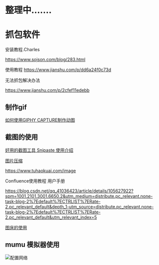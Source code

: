 

# 整理中…….



# 抓包软件

安装教程.Charles

https://www.sojson.com/blog/283.html



使用教程
https://www.jianshu.com/p/dd6a24f0c73d


无法抓包解决办法

https://www.jianshu.com/p/2cfef11edebb



##  制作gif

[如何使用GIPHY CAPTURE制作动图](https://zhuanlan.zhihu.com/p/145368811)



## 截图的使用

[好用的截图工具 Snipaste 使用介绍](https://zhuanlan.zhihu.com/p/265804710)



[图片压缩](https://blog.csdn.net/CHENYUFENG1991/article/details/51589676)

https://www.tuhaokuai.com/image



Confluence使用教程 用户手册

https://blog.csdn.net/qq_41036423/article/details/105627922?spm=1001.2101.3001.6650.2&utm_medium=distribute.pc_relevant.none-task-blog-2%7Edefault%7ECTRLIST%7ERate-2.pc_relevant_default&depth_1-utm_source=distribute.pc_relevant.none-task-blog-2%7Edefault%7ECTRLIST%7ERate-2.pc_relevant_default&utm_relevant_index=5


[图床的使用](https://toolinbox.net/iPic/)

## mumu 模拟器使用
![配置网络](https://tva1.sinaimg.cn/large/e6c9d24ely1h0bvtqy2byg20ro0jinpd.gif)
